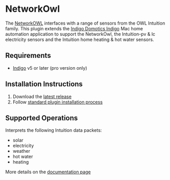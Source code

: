 # NetworkOwl

The [NetworkOWL](http://www.theowl.com/index.php/owl-intuition/) interfaces with a range of sensors from the OWL Intuition family. This plugin extends the [Indigo Domotics Indigo](http://www.indigodomo.com/index.html) Mac home automation application to support the NetworkOwl, the Intuition-pv &amp; lc electricity sensors and the Intuition home heating &amp; hot water sensors.

## Requirements

* [Indigo](http://www.indigodomo.com/index.html) v5 or later (pro version only)

## Installation Instructions

1. Download the [latest release](https://github.com/smudger4/NetworkOwl/releases)
2. Follow [standard plugin installation process](http://bit.ly/1e1Vc7b)

## Supported Operations

Interprets the following Intuition data packets:

* solar
* electricity
* weather
* hot water
* heating

More details on the [documentation page](https://smudger4.github.io/NetworkOwl/)
